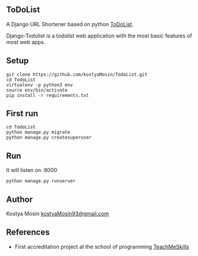 ToDoList
---------

A Django URL Shortener based on python [ToDoList](https://github.com/kostyaMosin/ToDoList).

Django-Todolist is a todolist web application with the most basic features of most web apps.


Setup
-----

````
git clone https://github.com/kostyaMosin/TodoList.git
cd TodoList
virtualenv -p python3 env
source env/bin/activate
pip install -r requirements.txt
````

First run
---

````
cd TodoList
python manage.py migrate
python manage.py createsuperuser 
````


Run
---

It will listen on :8000
````
python manage.py runserver
````


Author
------

Kostya Mosin <kostyaMosin93@gmail.com>

References
----------

- First accreditation project at the school of programming [TeachMeSkills](https://teachmeskills.by/)
